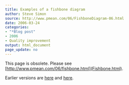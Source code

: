 ```yaml
---
title: Examples of a fishbone diagram
author: Steve Simon
source: http://www.pmean.com/06/FishboneDiagram-06.html
date: 2006-03-24
categories:
- "*Blog post"
- 2006
- Quality improvement
output: html_document
page_update: no
---
```


This page is obsolete. Please see
[http://www.pmean.com/06/fishbone.html](Fishbone.html).

Earlier versions are [here][sim1] and [here][sim2].

[sim1]: http://www.pmean.com/06/FishboneDiagram-06.html
[sim2]: http://new.pmean.com/FishboneDiagram-06/


